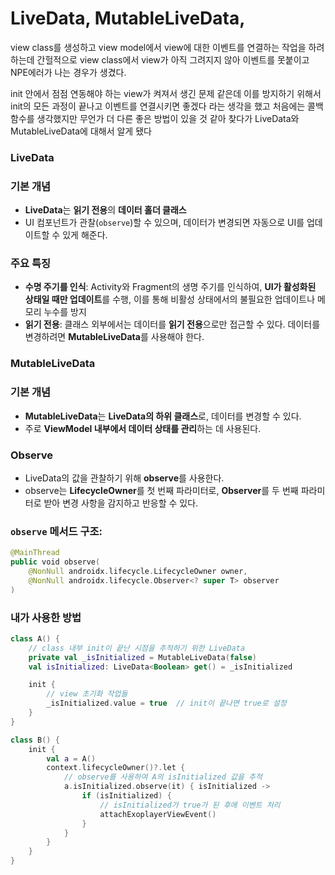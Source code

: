 # LiveData, MutableLiveData,

view class를 생성하고 view model에서 view에 대한 이벤트를 연결하는 작업을 하려하는데 간헐적으로 view class에서 view가 아직 그려지지 않아 이벤트를 못붙이고 NPE에러가 나는 경우가 생겼다.

init 안에서 점점 연동해야 하는 view가 켜져서 생긴 문제 같은데 이를 방지하기 위해서 init의 모든 과정이 끝나고 이벤트를 연결시키면 좋겠다 라는 생각을 했고 처음에는 콜백 함수를 생각했지만 무언가 더 다른 좋은 방법이 있을 것 같아 찾다가 LiveData와 MutableLiveData에 대해서 알게 됐다

### LiveData

### 기본 개념

- **LiveData**는 **읽기 전용**의 **데이터 홀더 클래스**
- UI 컴포넌트가 관찰(`observe`)할 수 있으며, 데이터가 변경되면 자동으로 UI를 업데이트할 수 있게 해준다.

### 주요 특징

- **수명 주기를 인식**: Activity와 Fragment의 생명 주기를 인식하여, **UI가 활성화된 상태일 때만 업데이트**를 수행, 이를 통해 비활성 상태에서의 불필요한 업데이트나 메모리 누수를 방지
- **읽기 전용**: 클래스 외부에서는 데이터를 **읽기 전용**으로만 접근할 수 있다. 데이터를 변경하려면 **MutableLiveData**를 사용해야 한다.

### MutableLiveData

### 기본 개념

- **MutableLiveData**는 **LiveData의 하위 클래스**로, 데이터를 변경할 수 있다.
- 주로 **ViewModel 내부에서 데이터 상태를 관리**하는 데 사용된다.

### Observe

- LiveData의 값을 관찰하기 위해 **observe**를 사용한다.
- observe는 **LifecycleOwner**를 첫 번째 파라미터로, **Observer**를 두 번째 파라미터로 받아 변경 사항을 감지하고 반응할 수 있다.

### `observe` 메서드 구조:

```kotlin
@MainThread
public void observe(
    @NonNull androidx.lifecycle.LifecycleOwner owner,
    @NonNull androidx.lifecycle.Observer<? super T> observer
)
```

### 내가 사용한 방법

```kotlin
class A() {
    // class 내부 init이 끝난 시점을 추적하기 위한 LiveData
    private val _isInitialized = MutableLiveData(false)
    val isInitialized: LiveData<Boolean> get() = _isInitialized

    init {
        // view 초기화 작업들
        _isInitialized.value = true  // init이 끝나면 true로 설정
    }
}

class B() {
    init {
        val a = A()
        context.lifecycleOwner()?.let {
            // observe를 사용하여 A의 isInitialized 값을 추적
            a.isInitialized.observe(it) { isInitialized ->
                if (isInitialized) {
                    // isInitialized가 true가 된 후에 이벤트 처리
                    attachExoplayerViewEvent()
                }
            }
        }
    }
}

```
